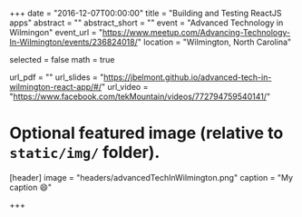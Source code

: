 +++
date = "2016-12-07T00:00:00"
title = "Building and Testing ReactJS apps"
abstract = ""
abstract_short = ""
event = "Advanced Technology in Wilmingon"
event_url = "https://www.meetup.com/Advancing-Technology-In-Wilmington/events/236824018/"
location = "Wilmington, North Carolina"

selected = false
math = true

url_pdf = ""
url_slides = "https://jbelmont.github.io/advanced-tech-in-wilmington-react-app/#/"
url_video = "https://www.facebook.com/tekMountain/videos/772794759540141/"

# Optional featured image (relative to `static/img/` folder).
[header]
image = "headers/advancedTechInWilmington.png"
caption = "My caption :smile:"

+++